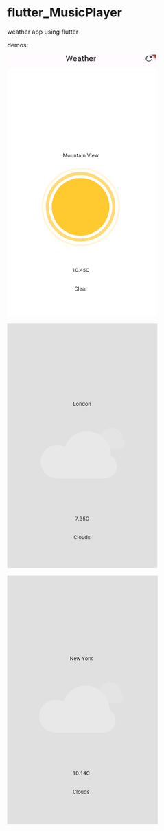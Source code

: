 # flutter_MusicPlayer
weather app using flutter

demos:


![songs_playlist](readme_image/s1.PNG)


![onside_menu](readme_image/s2.PNG)


![setting_darkmode](readme_image/s3.PNG)

